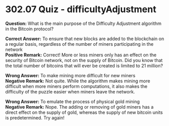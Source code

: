 # 302.07 Quiz - difficultyAdjustment

**Question:** What is the main purpose of the Difficulty Adjustment algorithm in the Bitcoin protocol?

**Correct Answer:** To ensure that new blocks are added to the blockchain on a regular basis, regardless of the number of miners participating in the network\
**Positive Remark:** Correct! More or less miners only has an effect on the security of Bitcoin network, not on the supply of Bitcoin. Did you know that the total number of bitcoins that will ever be created is limited to 21 million?

**Wrong Answer:** To make mining more difficult for new miners\
**Negative Remark:** Not quite. While the algorithm makes mining more difficult when more miners perform computations, it also makes the difficulty of the puzzle easier when miners leave the network.&#x20;

**Wrong Answer:** To emulate the process of physical gold mining\
**Negative Remark:** Nope. The adding or removing of gold miners has a direct effect on the supply of gold, whereas the supply of new bitcoin units is predetermined. Try again!

